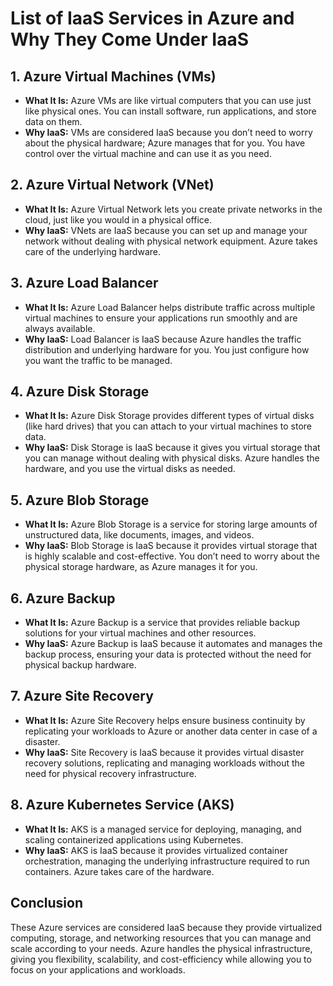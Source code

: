 # List of IaaS Services in Azure and Why They Come Under IaaS

## 1. Azure Virtual Machines (VMs)
- **What It Is:** Azure VMs are like virtual computers that you can use just like physical ones. You can install software, run applications, and store data on them.
- **Why IaaS:** VMs are considered IaaS because you don’t need to worry about the physical hardware; Azure manages that for you. You have control over the virtual machine and can use it as you need.

## 2. Azure Virtual Network (VNet)
- **What It Is:** Azure Virtual Network lets you create private networks in the cloud, just like you would in a physical office.
- **Why IaaS:** VNets are IaaS because you can set up and manage your network without dealing with physical network equipment. Azure takes care of the underlying hardware.

## 3. Azure Load Balancer
- **What It Is:** Azure Load Balancer helps distribute traffic across multiple virtual machines to ensure your applications run smoothly and are always available.
- **Why IaaS:** Load Balancer is IaaS because Azure handles the traffic distribution and underlying hardware for you. You just configure how you want the traffic to be managed.

## 4. Azure Disk Storage
- **What It Is:** Azure Disk Storage provides different types of virtual disks (like hard drives) that you can attach to your virtual machines to store data.
- **Why IaaS:** Disk Storage is IaaS because it gives you virtual storage that you can manage without dealing with physical disks. Azure handles the hardware, and you use the virtual disks as needed.

## 5. Azure Blob Storage
- **What It Is:** Azure Blob Storage is a service for storing large amounts of unstructured data, like documents, images, and videos.
- **Why IaaS:** Blob Storage is IaaS because it provides virtual storage that is highly scalable and cost-effective. You don’t need to worry about the physical storage hardware, as Azure manages it for you.

## 6. Azure Backup
- **What It Is:** Azure Backup is a service that provides reliable backup solutions for your virtual machines and other resources.
- **Why IaaS:** Azure Backup is IaaS because it automates and manages the backup process, ensuring your data is protected without the need for physical backup hardware.

## 7. Azure Site Recovery
- **What It Is:** Azure Site Recovery helps ensure business continuity by replicating your workloads to Azure or another data center in case of a disaster.
- **Why IaaS:** Site Recovery is IaaS because it provides virtual disaster recovery solutions, replicating and managing workloads without the need for physical recovery infrastructure.

## 8. Azure Kubernetes Service (AKS)
- **What It Is:** AKS is a managed service for deploying, managing, and scaling containerized applications using Kubernetes.
- **Why IaaS:** AKS is IaaS because it provides virtualized container orchestration, managing the underlying infrastructure required to run containers. Azure takes care of the hardware.

## Conclusion
These Azure services are considered IaaS because they provide virtualized computing, storage, and networking resources that you can manage and scale according to your needs. Azure handles the physical infrastructure, giving you flexibility, scalability, and cost-efficiency while allowing you to focus on your applications and workloads.
